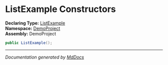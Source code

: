 ﻿<!--  
  <auto-generated>   
    The contents of this file were generated by a tool.  
    Changes to this file may be list if the file is regenerated  
  </auto-generated>   
-->

# ListExample Constructors

**Declaring Type:** [ListExample](../index.md)  
**Namespace:** [DemoProject](../../index.md)  
**Assembly:** DemoProject

```csharp
public ListExample();
```
___

*Documentation generated by [MdDocs](https://github.com/ap0llo/mddocs)*
